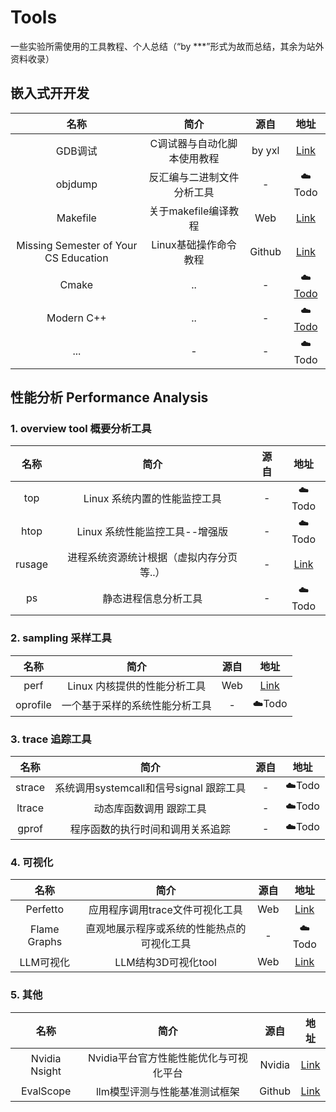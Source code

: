 # Tools

一些实验所需使用的工具教程、个人总结（“by ***”形式为故而总结，其余为站外资料收录）



## 嵌入式开开发

| 名称  | 简介       | 源自    |地址|
|:---:|:----: |:---: |:---:|
| GDB调试 | C调试器与自动化脚本使用教程|by yxl|[Link](./GDB.md)|
| objdump | 反汇编与二进制文件分析工具|-|☁️Todo|
| Makefile | 关于makefile编译教程|Web|[Link](https://seisman.github.io/how-to-write-makefile/)|
| Missing Semester of Your CS Education | Linux基础操作命令教程  |Github | [Link](https://missing-semester-cn.github.io/) |
| Cmake | ..|-|☁️[Todo](./Cmake.md)|
| Modern C++ | ..|-|☁️[Todo](./Cmake.md)|
| ... | -     |-      | ☁️Todo |



## 性能分析 Performance Analysis

### 1. overview tool 概要分析工具

| 名称  | 简介  |  源自|  地址|
|:---:|:----: |:---:|:---:|
| top | Linux 系统内置的性能监控工具|-|☁️Todo|
| htop |Linux 系统性能监控工具--增强版|-|☁️Todo|
| rusage |进程系统资源统计根据（虚拟内存分页等..）|-|[Link](https://justine.lol/rusage/#download)|
| ps |静态进程信息分析工具|-|☁️Todo|


### 2. sampling 采样工具

| 名称  | 简介    |  源自| 地址|
|:---:|:----: |:---:|:---:|
| perf | Linux 内核提供的性能分析工具|Web|[Link](https://www.brendangregg.com/perf.html)|
| oprofile |一个基于采样的系统性能分析工具|-|☁️Todo|



### 3. trace 追踪工具

| 名称  | 简介    |  源自| 地址|
|:---:|:----: |:---:|:---:|
| strace | 系统调用systemcall和信号signal 跟踪工具|-|☁️Todo|
| ltrace | 动态库函数调用 跟踪工具|-|☁️Todo|
| gprof |程序函数的执行时间和调用关系追踪|-|☁️Todo|




### 4. 可视化

| 名称  | 简介       | 源自    |地址|
|:---:|:----: |:---: |:---:|
| Perfetto | 应用程序调用trace文件可视化工具|Web|[Link](https://perfetto.dev/)|
| Flame Graphs | 直观地展示程序或系统的性能热点的可视化工具|-|☁️Todo|
| LLM可视化 | LLM结构3D可视化tool|Web|[Link](https://www.mlpod.com/llm-visualization.html)|


### 5. 其他

| 名称  | 简介       | 源自    |地址|
|:---:|:----: |:---: |:---:|
|Nvidia Nsight | Nvidia平台官方性能性能优化与可视化平台|Nvidia|[Link](./Nsight.md)|
|EvalScope | llm模型评测与性能基准测试框架|Github|[Link](https://github.com/modelscope/evalscope/tree/main)|
